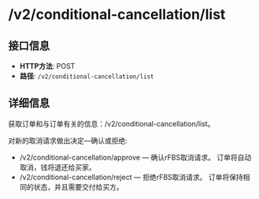 # /v2/conditional-cancellation/list

## 接口信息

- **HTTP方法**: POST
- **路径**: `/v2/conditional-cancellation/list`

## 详细信息

获取订单和与订单有关的信息：/v2/conditional-cancellation/list。

对新的取消请求做出决定—确认或拒绝:

  * /v2/conditional-cancellation/approve — 确认rFBS取消请求。 订单将自动取消，钱将退还给买家。
  * /v2/conditional-cancellation/reject — 拒绝rFBS取消请求。 订单将保持相同的状态，并且需要交付给买方。


